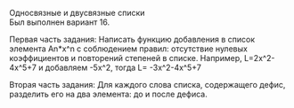 Односвязные и двусвязные списки <br>
Был выполнен вариант 16.

Первая часть задания:
Написать функцию добавления в список элемента An*x^n с соблюдением
правил: отсутствие нулевых коэффициентов и повторений степеней в списке.
Например,
L=2x^2-4x^5+7 и добавляем -5x^2, тогда
L= -3x^2-4x^5+7

Вторая часть задания:
Для каждого слова списка, содержащего дефис,
разделить его на два элемента: до и после дефиса.
